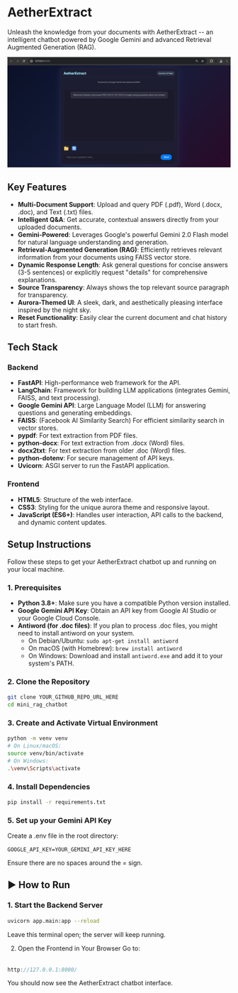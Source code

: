 # AetherExtract

Unleash the knowledge from your documents with AetherExtract -- an intelligent chatbot powered by Google Gemini and advanced Retrieval Augmented Generation (RAG).

![AetherExtract UI Preview](assets/AetherExtract_UI_Preview.png)

## Key Features

- **Multi-Document Support**: Upload and query PDF (.pdf), Word (.docx, .doc), and Text (.txt) files.
- **Intelligent Q&A**: Get accurate, contextual answers directly from your uploaded documents.
- **Gemini-Powered**: Leverages Google's powerful Gemini 2.0 Flash model for natural language understanding and generation.
- **Retrieval-Augmented Generation (RAG)**: Efficiently retrieves relevant information from your documents using FAISS vector store.
- **Dynamic Response Length**: Ask general questions for concise answers (3-5 sentences) or explicitly request "details" for comprehensive explanations.
- **Source Transparency**: Always shows the top relevant source paragraph for transparency.
- **Aurora-Themed UI**: A sleek, dark, and aesthetically pleasing interface inspired by the night sky.
- **Reset Functionality**: Easily clear the current document and chat history to start fresh.

## Tech Stack

### Backend
- **FastAPI**: High-performance web framework for the API.
- **LangChain**: Framework for building LLM applications (integrates Gemini, FAISS, and text processing).
- **Google Gemini API**: Large Language Model (LLM) for answering questions and generating embeddings.
- **FAISS**: (Facebook AI Similarity Search) For efficient similarity search in vector stores.
- **pypdf**: For text extraction from PDF files.
- **python-docx**: For text extraction from .docx (Word) files.
- **docx2txt**: For text extraction from older .doc (Word) files.
- **python-dotenv**: For secure management of API keys.
- **Uvicorn**: ASGI server to run the FastAPI application.

### Frontend
- **HTML5**: Structure of the web interface.
- **CSS3**: Styling for the unique aurora theme and responsive layout.
- **JavaScript (ES6+)**: Handles user interaction, API calls to the backend, and dynamic content updates.

## Setup Instructions

Follow these steps to get your AetherExtract chatbot up and running on your local machine.

### 1. Prerequisites
- **Python 3.8+**: Make sure you have a compatible Python version installed.
- **Google Gemini API Key**: Obtain an API key from Google AI Studio or your Google Cloud Console.
- **Antiword (for .doc files)**: If you plan to process .doc files, you might need to install antiword on your system.
  - On Debian/Ubuntu: `sudo apt-get install antiword`
  - On macOS (with Homebrew): `brew install antiword`
  - On Windows: Download and install `antiword.exe` and add it to your system's PATH.

### 2. Clone the Repository
```bash
git clone YOUR_GITHUB_REPO_URL_HERE
cd mini_rag_chatbot
```


### 3. Create and Activate Virtual Environment
```bash
python -m venv venv
# On Linux/macOS:
source venv/bin/activate
# On Windows:
.\venv\Scripts\activate
```

### 4. Install Dependencies
```bash
pip install -r requirements.txt
```
### 5. Set up your Gemini API Key
Create a .env file in the root directory:

```env
GOOGLE_API_KEY=YOUR_GEMINI_API_KEY_HERE
```
Ensure there are no spaces around the = sign.
 
## ▶️ How to Run
### 1. Start the Backend Server

```bash
uvicorn app.main:app --reload
```
Leave this terminal open; the server will keep running.

2. Open the Frontend in Your Browser
Go to:

```cpp

http://127.0.0.1:8000/
```
You should now see the AetherExtract chatbot interface.



